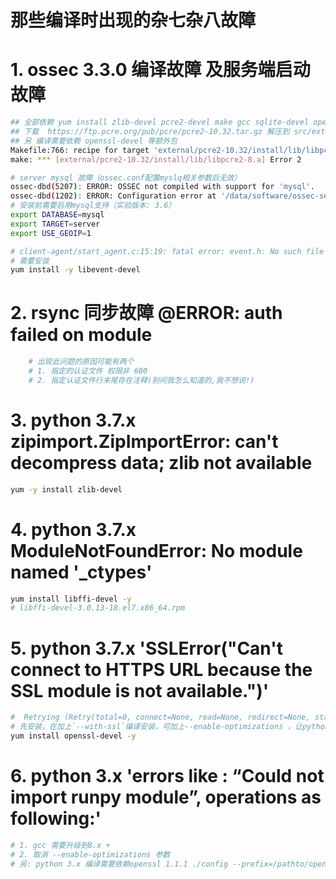 # 那些编译时出现的杂七杂八故障

# 1. ossec 3.3.0 编译故障 及服务端启动故障
```bash
## 全部依赖 yum install zlib-devel pcre2-devel make gcc sqlite-devel openssl-devel libevent-devel systemd-devel
## 下载  https://ftp.pcre.org/pub/pcre/pcre2-10.32.tar.gz 解压到 src/external 中 或者安装 pcre2-devel
## 另 编译需要依赖 openssl-devel 等额外包 
Makefile:766: recipe for target 'external/pcre2-10.32/install/lib/libpcre2-8.a' failed
make: *** [external/pcre2-10.32/install/lib/libpcre2-8.a] Error 2

# server mysql 故障（ossec.conf配置myslq相关参数后无效）
ossec-dbd(5207): ERROR: OSSEC not compiled with support for 'mysql'.
ossec-dbd(1202): ERROR: Configuration error at '/data/software/ossec-server/etc/ossec.conf'. Exiting.
# 安装前需要启用mysql支持（实验版本: 3.6）
export DATABASE=mysql 
export TARGET=server 
export USE_GEOIP=1 

# client-agent/start_agent.c:15:19: fatal error: event.h: No such file or directory
# 需要安装 
yum install -y libevent-devel
```

# 2. rsync 同步故障 @ERROR: auth failed on module 
```bash
    # 出现此问题的原因可能有两个 
    # 1. 指定的认证文件 权限非 600 
    # 2. 指定认证文件行末尾存在注释(别问我怎么知道的,我不想说!) 
```

# 3. python 3.7.x zipimport.ZipImportError: can't decompress data; zlib not available
```bash
yum -y install zlib-devel 
```

# 4. python 3.7.x  ModuleNotFoundError: No module named '_ctypes'
```bash
yum install libffi-devel -y
# libffi-devel-3.0.13-18.el7.x86_64.rpm
```

# 5. python 3.7.x 'SSLError("Can't connect to HTTPS URL because the SSL module is not available.")'
```bash
#  Retrying (Retry(total=0, connect=None, read=None, redirect=None, status=None)) after connection broken by 'SSLError("Can't connect to HTTPS URL because the SSL module is not available.")': /simple/request/
# 先安装，在加上`--with-ssl`编译安装，可加上--enable-optimizations ，让python运行得更快
yum install openssl-devel -y
```

# 6. python 3.x 'errors like : “Could not import runpy module”, operations as following:'
```bash
# 1. gcc 需要升级到8.x + 
# 2. 取消 --enable-optimizations 参数 
# 另: python 3.x 编译需要依赖openssl 1.1.1 ./config --prefix=/pathto/openssl && make && make install
```

